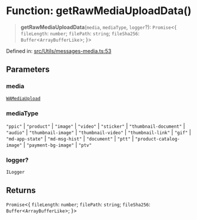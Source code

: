 # Function: getRawMediaUploadData()

> **getRawMediaUploadData**(`media`, `mediaType`, `logger`?): `Promise`\<\{ `fileLength`: `number`; `filePath`: `string`; `fileSha256`: `Buffer`\<`ArrayBufferLike`\>; \}\>

Defined in: [src/Utils/messages-media.ts:53](https://github.com/Fokusdotid/bail/blob/8b525f9ebcc20cb9acd0f880b6ad58976e38b117/src/Utils/messages-media.ts#L53)

## Parameters

### media

[`WAMediaUpload`](../type-aliases/WAMediaUpload.md)

### mediaType

`"ppic"` | `"product"` | `"image"` | `"video"` | `"sticker"` | `"thumbnail-document"` | `"audio"` | `"thumbnail-image"` | `"thumbnail-video"` | `"thumbnail-link"` | `"gif"` | `"md-app-state"` | `"md-msg-hist"` | `"document"` | `"ptt"` | `"product-catalog-image"` | `"payment-bg-image"` | `"ptv"`

### logger?

`ILogger`

## Returns

`Promise`\<\{ `fileLength`: `number`; `filePath`: `string`; `fileSha256`: `Buffer`\<`ArrayBufferLike`\>; \}\>
